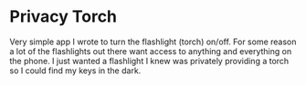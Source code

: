 # Privacy Torch
Very simple app I wrote to turn the flashlight (torch) on/off.  For some reason a lot of the flashlights out there want access to anything and everything on the phone.  I just wanted a flashlight I knew was privately providing a torch so I could find my keys in the dark.
